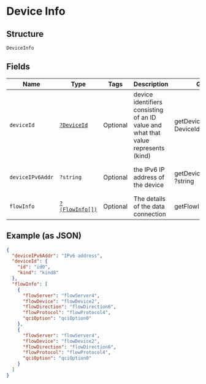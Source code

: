 
# Device Info

## Structure

`DeviceInfo`

## Fields

| Name | Type | Tags | Description | Getter | Setter |
|  --- | --- | --- | --- | --- | --- |
| `deviceId` | [`?DeviceId`](../../doc/models/device-id.md) | Optional | device identifiers consisting of an ID value and what that value represents (kind) | getDeviceId(): ?DeviceId | setDeviceId(?DeviceId deviceId): void |
| `deviceIPv6Addr` | `?string` | Optional | the IPv6 IP address of the device | getDeviceIPv6Addr(): ?string | setDeviceIPv6Addr(?string deviceIPv6Addr): void |
| `flowInfo` | [`?(FlowInfo[])`](../../doc/models/flow-info.md) | Optional | The details of the data connection | getFlowInfo(): ?array | setFlowInfo(?array flowInfo): void |

## Example (as JSON)

```json
{
  "deviceIPv6Addr": "IPv6 address",
  "deviceId": {
    "id": "id0",
    "kind": "kind8"
  },
  "flowInfo": [
    {
      "flowServer": "flowServer4",
      "flowDevice": "flowDevice2",
      "flowDirection": "flowDirection6",
      "flowProtocol": "flowProtocol4",
      "qciOption": "qciOption0"
    },
    {
      "flowServer": "flowServer4",
      "flowDevice": "flowDevice2",
      "flowDirection": "flowDirection6",
      "flowProtocol": "flowProtocol4",
      "qciOption": "qciOption0"
    }
  ]
}
```


